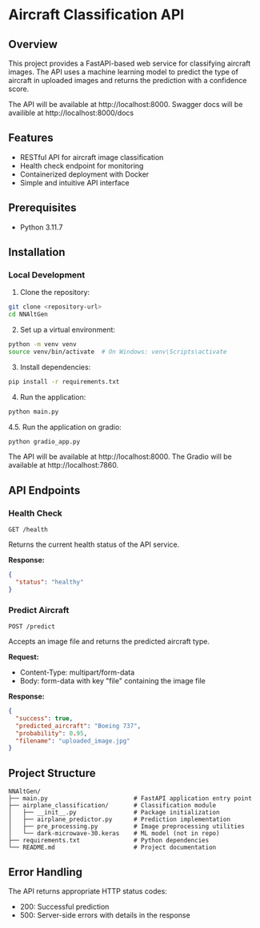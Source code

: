 # Aircraft Classification API

## Overview

This project provides a FastAPI-based web service for classifying aircraft images. The API uses a machine learning model to predict the type of aircraft in uploaded images and returns the prediction with a confidence score.

The API will be available at http://localhost:8000.
Swagger docs will be availible at http://localhost:8000/docs

## Features

- RESTful API for aircraft image classification
- Health check endpoint for monitoring
- Containerized deployment with Docker
- Simple and intuitive API interface

## Prerequisites

- Python 3.11.7

## Installation

### Local Development

1. Clone the repository:
```bash
git clone <repository-url>
cd NNAltGen
```

2. Set up a virtual environment:
```bash
python -m venv venv
source venv/bin/activate  # On Windows: venv\Scripts\activate
```

3. Install dependencies:
```bash
pip install -r requirements.txt
```

4. Run the application:
```bash
python main.py
```
4.5. Run the application on gradio:
```bash
python gradio_app.py
```

The API will be available at http://localhost:8000.
The Gradio will be available at http://localhost:7860.

## API Endpoints

### Health Check

```
GET /health
```

Returns the current health status of the API service.

**Response:**
```json
{
  "status": "healthy"
}
```

### Predict Aircraft

```
POST /predict
```

Accepts an image file and returns the predicted aircraft type.

**Request:**
- Content-Type: multipart/form-data
- Body: form-data with key "file" containing the image file

**Response:**
```json
{
  "success": true,
  "predicted_aircraft": "Boeing 737",
  "probability": 0.95,
  "filename": "uploaded_image.jpg"
}
```

## Project Structure

```
NNAltGen/
├── main.py                        # FastAPI application entry point
├── airplane_classification/       # Classification module
│   ├── __init__.py                # Package initialization
│   ├── airplane_predictor.py      # Prediction implementation
│   ├── pre_processing.py          # Image preprocessing utilities
│   └── dark-microwave-30.keras    # ML model (not in repo)
├── requirements.txt               # Python dependencies
└── README.md                      # Project documentation
```

## Error Handling

The API returns appropriate HTTP status codes:
- 200: Successful prediction
- 500: Server-side errors with details in the response
